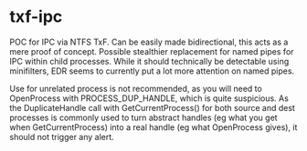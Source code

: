 # txf-ipc
POC for IPC via NTFS TxF. Can be easily made bidirectional, this acts as a mere proof of concept. Possible stealthier replacement for named pipes for IPC within child processes. While it should technically be detectable using minifilters, EDR seems to currently put a lot more attention on named pipes.

Use for unrelated process is not recommended, as you will need to OpenProcess with PROCESS_DUP_HANDLE, which is quite suspicious. As the DuplicateHandle call with GetCurrentProcess() for both source and dest processes is commonly used to turn abstract handles (eg what you get when GetCurrentProcess) into a real handle (eg what OpenProcess gives), it should not trigger any alert.
